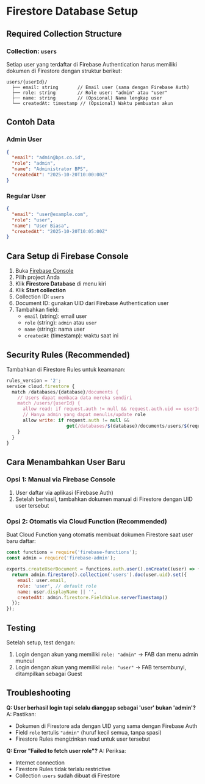 # Firestore Database Setup

## Required Collection Structure

### Collection: `users`

Setiap user yang terdaftar di Firebase Authentication harus memiliki dokumen di Firestore dengan struktur berikut:

```
users/{userId}/
  ├── email: string       // Email user (sama dengan Firebase Auth)
  ├── role: string        // Role user: "admin" atau "user"
  ├── name: string        // (Opsional) Nama lengkap user
  └── createdAt: timestamp // (Opsional) Waktu pembuatan akun
```

## Contoh Data

### Admin User
```json
{
  "email": "admin@bps.co.id",
  "role": "admin",
  "name": "Administrator BPS",
  "createdAt": "2025-10-20T10:00:00Z"
}
```

### Regular User
```json
{
  "email": "user@example.com",
  "role": "user",
  "name": "User Biasa",
  "createdAt": "2025-10-20T10:05:00Z"
}
```

## Cara Setup di Firebase Console

1. Buka [Firebase Console](https://console.firebase.google.com/)
2. Pilih project Anda
3. Klik **Firestore Database** di menu kiri
4. Klik **Start collection**
5. Collection ID: `users`
6. Document ID: gunakan UID dari Firebase Authentication user
7. Tambahkan field:
   - `email` (string): email user
   - `role` (string): `admin` atau `user`
   - `name` (string): nama user
   - `createdAt` (timestamp): waktu saat ini

## Security Rules (Recommended)

Tambahkan di Firestore Rules untuk keamanan:

```javascript
rules_version = '2';
service cloud.firestore {
  match /databases/{database}/documents {
    // Users dapat membaca data mereka sendiri
    match /users/{userId} {
      allow read: if request.auth != null && request.auth.uid == userId;
      // Hanya admin yang dapat menulis/update role
      allow write: if request.auth != null && 
                      get(/databases/$(database)/documents/users/$(request.auth.uid)).data.role == 'admin';
    }
  }
}
```

## Cara Menambahkan User Baru

### Opsi 1: Manual via Firebase Console
1. User daftar via aplikasi (Firebase Auth)
2. Setelah berhasil, tambahkan dokumen manual di Firestore dengan UID user tersebut

### Opsi 2: Otomatis via Cloud Function (Recommended)
Buat Cloud Function yang otomatis membuat dokumen Firestore saat user baru daftar:

```javascript
const functions = require('firebase-functions');
const admin = require('firebase-admin');

exports.createUserDocument = functions.auth.user().onCreate((user) => {
  return admin.firestore().collection('users').doc(user.uid).set({
    email: user.email,
    role: 'user', // default role
    name: user.displayName || '',
    createdAt: admin.firestore.FieldValue.serverTimestamp()
  });
});
```

## Testing

Setelah setup, test dengan:
1. Login dengan akun yang memiliki `role: "admin"` → FAB dan menu admin muncul
2. Login dengan akun yang memiliki `role: "user"` → FAB tersembunyi, ditampilkan sebagai Guest

## Troubleshooting

**Q: User berhasil login tapi selalu dianggap sebagai 'user' bukan 'admin'?**
A: Pastikan:
- Dokumen di Firestore ada dengan UID yang sama dengan Firebase Auth
- Field `role` tertulis `"admin"` (huruf kecil semua, tanpa spasi)
- Firestore Rules mengizinkan read untuk user tersebut

**Q: Error "Failed to fetch user role"?**
A: Periksa:
- Internet connection
- Firestore Rules tidak terlalu restrictive
- Collection `users` sudah dibuat di Firestore
